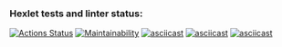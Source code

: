 ### Hexlet tests and linter status:
[![Actions Status](https://github.com/polina-belyakaeva/frontend-project-44/workflows/hexlet-check/badge.svg)](https://github.com/polina-belyakaeva/frontend-project-44/actions) 
[![Maintainability](https://api.codeclimate.com/v1/badges/d6ed50d50658cdbb7299/maintainability)](https://codeclimate.com/github/polina-belyakaeva/frontend-project-44/maintainability)
[![asciicast](https://asciinema.org/a/oQzv3lEm6JOEU3veDFjVu5QRy)](https://asciinema.org/a/oQzv3lEm6JOEU3veDFjVu5QRy)
[![asciicast](https://asciinema.org/a/GlnKYtzNil5cRX6aJNMT3x0OK)](https://asciinema.org/a/GlnKYtzNil5cRX6aJNMT3x0OK)
[![asciicast](https://asciinema.org/a/0v8U3mcOjxmloLIHhjDfRlIyF)](https://asciinema.org/a/0v8U3mcOjxmloLIHhjDfRlIyF)
